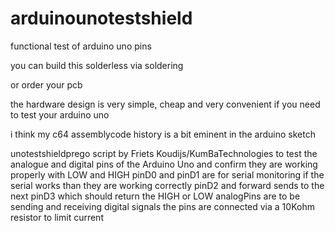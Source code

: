 # arduinounotestshield
functional test of arduino uno pins

you can build this solderless
via soldering

or order your pcb

the hardware design is very simple, cheap and very convenient if you need to test your arduino uno

i think my c64 assemblycode history is a bit eminent in the arduino sketch

unotestshieldprego script by Friets Koudijs/KumBaTechnologies
to test the analogue and digital pins of the Arduino Uno
and confirm they are working properly with LOW and HIGH
pinD0 and pinD1 are for serial monitoring
if the serial works than they are working correctly
pinD2 and forward sends to the next pinD3
which should return the HIGH or LOW
analogPins are to be sending and receiving digital signals
the pins are connected via a 10Kohm resistor to limit current
